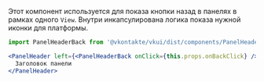 Этот компонент используется для показа кнопки назад в панелях в рамках одного `View`. Внутри инкапсулирована логика показа нужной иконки для платформы.

```jsx static
import PanelHeaderBack from '@vkontakte/vkui/dist/components/PanelHeaderBack/PanelHeaderBack';

<PanelHeader left={<PanelHeaderBack onClick={this.props.onBackClick} />}>
  Заголовок панели
</PanelHeader>
```